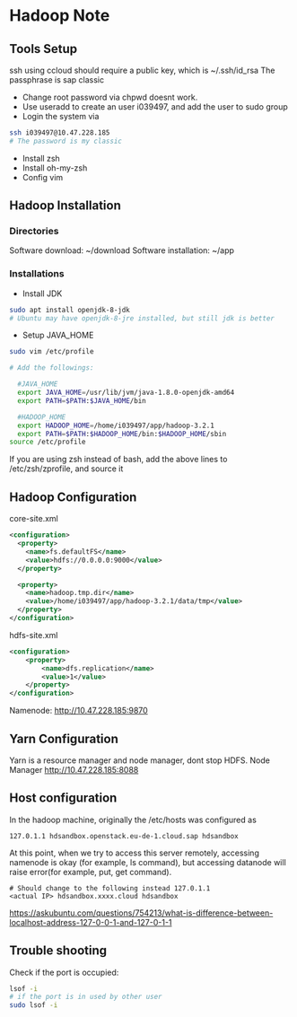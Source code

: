 # Hadoop Note

## Tools Setup

ssh using ccloud should require a public key, which is ~/.ssh/id_rsa
The passphrase is sap classic

- Change root password via chpwd doesnt work.
- Use useradd to create an user i039497, and add the user to sudo group
- Login the system via

```bash
ssh i039497@10.47.228.185
# The password is my classic
```

- Install zsh
- Install oh-my-zsh
- Config vim

## Hadoop Installation

### Directories

Software download: ~/download
Software installation: ~/app

### Installations

- Install JDK
  
```bash
sudo apt install openjdk-8-jdk
# Ubuntu may have openjdk-8-jre installed, but still jdk is better
```

- Setup JAVA_HOME

```bash
sudo vim /etc/profile

# Add the followings:

  #JAVA_HOME
  export JAVA_HOME=/usr/lib/jvm/java-1.8.0-openjdk-amd64
  export PATH=$PATH:$JAVA_HOME/bin

  #HADOOP_HOME
  export HADOOP_HOME=/home/i039497/app/hadoop-3.2.1
  export PATH=$PATH:$HADOOP_HOME/bin:$HADOOP_HOME/sbin
source /etc/profile
```

If you are using zsh instead of bash, add the above lines to /etc/zsh/zprofile, and source it

## Hadoop Configuration

core-site.xml

```xml
<configuration>
  <property>
    <name>fs.defaultFS</name>
    <value>hdfs://0.0.0.0:9000</value>
  </property>

  <property>
    <name>hadoop.tmp.dir</name>
    <value>/home/i039497/app/hadoop-3.2.1/data/tmp</value>
  </property>
</configuration>
```

hdfs-site.xml

```xml
<configuration>
    <property>
        <name>dfs.replication</name>
        <value>1</value>
    </property>
</configuration>
```

Namenode:
<http://10.47.228.185:9870>

## Yarn Configuration

Yarn is a resource manager and node manager, dont stop HDFS.
Node Manager
<http://10.47.228.185:8088>

## Host configuration

In the hadoop machine, originally the /etc/hosts was configured as
```
127.0.1.1 hdsandbox.openstack.eu-de-1.cloud.sap hdsandbox
```
At this point, when we try to access this server remotely, accessing namenode is okay (for example, ls command), but accessing datanode will raise error(for example, put, get command).

```
# Should change to the following instead 127.0.1.1
<actual IP> hdsandbox.xxxx.cloud hdsandbox
```
<https://askubuntu.com/questions/754213/what-is-difference-between-localhost-address-127-0-0-1-and-127-0-1-1>

## Trouble shooting

Check if the port is occupied:

```bash
lsof -i
# if the port is in used by other user
sudo lsof -i
```
